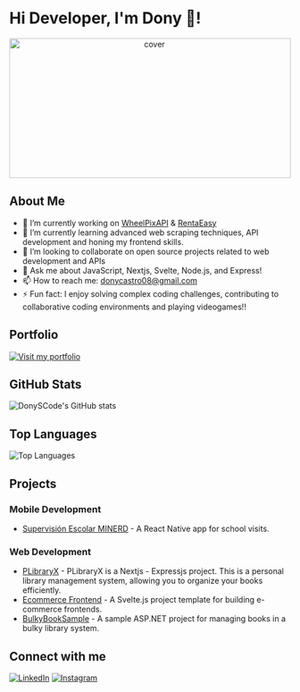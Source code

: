 # Hi Developer, I'm Dony 👋!

<div align="center">
<img width="100%" height = "250px" src="https://i.pinimg.com/originals/df/1f/f3/df1ff3761db6929d52ec330e3c1b4bf1.gif" alt="cover" />
</div>

## About Me

- 🔭 I’m currently working on [WheelPixAPI](https://github.com/DonySCode/WheelPixAPI) & [RentaEasy](https://github.com/DonySCode/RentaEasy)
- 🌱 I’m currently learning advanced web scraping techniques, API development and honing my frontend skills.
- 👯 I’m looking to collaborate on open source projects related to web development and APIs
- 💬 Ask me about JavaScript, Nextjs, Svelte, Node.js, and Express!
- 📫 How to reach me: donycastro08@gmail.com
- ⚡ Fun fact: I enjoy solving complex coding challenges, contributing to collaborative coding environments and playing videogames!!

## Portfolio
[![Visit my portfolio](https://img.shields.io/badge/Portfolio-Visit%20Now-brightgreen?style=for-the-badge)](https://donycastro.me)

## GitHub Stats

![DonySCode's GitHub stats](https://github-readme-stats.vercel.app/api?username=DonySCode&show_icons=true&theme=radical)

## Top Languages

![Top Languages](https://github-readme-stats.vercel.app/api/top-langs/?username=DonySCode&layout=compact&theme=radical)

## Projects

### Mobile Development
- [Supervisión Escolar MINERD](https://github.com/DonySCode/minerd-visitas-escolares-app) - A React Native app for school visits.

### Web Development
- [PLibraryX](https://github.com/DonySCode/plibraryx) - PLibraryX is a Nextjs - Expressjs project. This is a personal library management system, allowing you to organize your books efficiently. 
- [Ecommerce Frontend](https://github.com/DonySCode/ecommerce-frontend) - A Svelte.js project template for building e-commerce frontends.
- [BulkyBookSample](https://github.com/DonySCode/BulkyBookSample) - A sample ASP.NET project for managing books in a bulky library system.

## Connect with me
[![LinkedIn](https://img.shields.io/badge/LinkedIn-Dony%20Castro-blue?style=for-the-badge&logo=linkedin)](https://www.linkedin.com/in/donycastro/)
[![Instagram](https://img.shields.io/badge/Instagram-Dony%20Castro-blue?style=for-the-badge&logo=instagram)](https://www.instagram.com/donycastroo)
